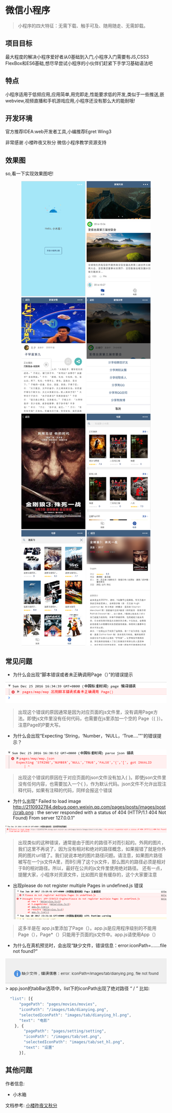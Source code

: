 # 微信小程序
> 小程序的四大特征：无需下载、触手可及、随用随走、无需卸载。

## 项目目标
 最大程度的解决小程序爱好者从0基础到入门,小程序入门需要有JS,CSS3 FlexBox和ES6基础,想尽早尝试小程序的小伙伴们赶紧下手学习基础语法吧

## 特点
 小程序适用于低频应用,应用简单,用完即走,性能要求低的开发,类似于一些推送,嵌webview,视频直播和手机游戏应用,小程序还没有那么大的能耐哦!

## 开发环境
官方推荐IDEA:web开发者工具,小编推荐Egret Wing3

非常感谢 小楼昨夜又秋分 微信小程序教学资源支持

## 效果图

so,看一下实现效果图吧!
<div  align="center">  
<img src="weclome.png" width="200px" height="360px" />
<img src="home.png" width="200px" height="360px"/>
<img src="playmusic.png" width="200px" height="360px"/>
<img src="share.png" width="200px" height="360px"/>
</div>

<div  align="center">  
<img src="viewpreview.png" width="200px" height="360px" />
<img src="movielist.png" width="200px" height="360px"/>
<img src="movie_search.png" width="200px" height="360px"/>
<img src="movie-info.png" width="200px" height="360px"/>
</div>

## 常见问题
 - 为什么会出现“脚本错误或者未正确调用Page（）”的错误提示
 
 <img src="page_error.png" />
 
 > 出现这个错误的原因通常是因为对应页面的js文件里，没有调用Page方法。即使js文件里没有任何代码，也需要在js里添加一个空的 Page（{ }）。注意Page的P要大写。

- 为什么会出现“Expecting ‘String，‘Number，‘NULL，‘True....’”’’的错误提示？
<img src="invalid-error.png" />

> 出现这个错误的原因在于对应页面的json文件没有加入{ }。即使json文件里没有任何内容，也需要加入一个{ }，作为默认代码。json文件不允许出现注释代码，如果有注释的代码，同样会报这个错误

- 为什么出现“ Failed to load image http://2110932784.debug.open.weixin.qq.com/pages/posts/images/post/crab.png : the server responded with a status of 404 (HTTP/1.1 404 Not Found) From server 127.0.0.1”
<img src="faild_load.png" />

> 出现类似的这种错误，通常是由于图片的路径不对而引起的。外网的图片，我们这里不再说了，因为没有相对和绝对的路径概念，如果报错了就是你外网的图片url错了。我们说说本地的图片路径问题。请注意，如果图片路径被写在一个js文件A里，而B引用了这个js文件，那么图片的路径必须是相对于B的相对路径。所以，最好在公共的js文件里使用绝对路径。
  还有一点，提醒大家，小程序对资源文件，比如图片是有缓存的，这个大家要注意
  
- 出现please do not register multiple Pages in undefined.js 错误
  <img src="undenfinedjs.png" />
> 这多半是在 app.js里添加了Page（）。app.js是应用程序级别的不能用Page（），Page*（）只能用于页面的js文件中。app.js请使用App（）

- 为什么在真机预览时，会出现“缺少文件，错误信息：error:iconPath=.......file not found?”

<img src="FileNotFound.png" />
> app.json的tabBar选项中，list下的iconPath出现了绝对路径 “ / ”
比如:

``` javascript
  "list": [{
      "pagePath": "pages/movies/movies",
      "iconPath": "/images/tab/dianying.png",
      "selectedIconPath": "images/tab/dianying_hl.png",
      "text": "电影"
    }, {
        "pagePath": "pages/setting/setting",
        "iconPath": "/images/tab/set.png",
        "selectedIconPath": "images/tab/set_hl.png",
        "text": "设置"
      }],   
```

## 其他问题
作者信息:
* 小木箱

文档参考:
[小楼昨夜又秋分](https://zhuanlan.zhihu.com/oldtimes)
